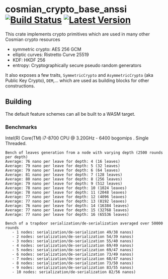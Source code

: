 # cosmian_crypto_base_anssi &emsp; [![Build Status]][actions] [![Latest Version]][crates.io]


[Build Status]: https://img.shields.io/github/workflow/status/Cosmian/crypto_base/CI%20checks/main
[actions]: https://github.com/Cosmian/crypto_base/actions?query=branch%3Amain
[Latest Version]: https://img.shields.io/crates/v/cosmian_crypto_base.svg
[crates.io]: https://crates.io/crates/cosmian_crypto_base

This crate implements crypto primitives which are used in many other Cosmian crypto resources

- symmetric crypto: AES 256 GCM
- elliptic curves: Ristretto Curve 25519
- KDF: HKDF 256
- entropy: Cryptographically secure pseudo random generators

It also exposes a few traits, `SymmetricCrypto` and `AsymmetricCrypto` (aka Public Key Crypto), `DEM`,... which are used as building blocks for other constructions.


## Building

The default feature schemes can all be built to a WASM target.

### Benchmarks

Intel(R) Core(TM) i7-8700 CPU @ 3.20GHz - 6400 bogomips . Single Threaded.

```
Bench of leaves generation from a node with varying depth (2500 rounds per depth)
Average: 76 nano per leave for depth: 4 (16 leaves)
Average: 79 nano per leave for depth: 5 (32 leaves)
Average: 79 nano per leave for depth: 6 (64 leaves)
Average: 81 nano per leave for depth: 7 (128 leaves)
Average: 80 nano per leave for depth: 8 (256 leaves)
Average: 79 nano per leave for depth: 9 (512 leaves)
Average: 78 nano per leave for depth: 10 (1024 leaves)
Average: 78 nano per leave for depth: 11 (2048 leaves)
Average: 77 nano per leave for depth: 12 (4096 leaves)
Average: 77 nano per leave for depth: 13 (8192 leaves)
Average: 76 nano per leave for depth: 14 (16384 leaves)
Average: 77 nano per leave for depth: 15 (32768 leaves)
Average: 77 nano per leave for depth: 16 (65536 leaves)
```

```
Bench of a trapdoor serialization/de-serialization averaged over 50000 rounds
   - 1 nodes: serialization/de-serialization 49/38 nanos)
   - 2 nodes: serialization/de-serialization 54/39 nanos)
   - 3 nodes: serialization/de-serialization 55/40 nanos)
   - 4 nodes: serialization/de-serialization 69/49 nanos)
   - 5 nodes: serialization/de-serialization 69/47 nanos)
   - 6 nodes: serialization/de-serialization 73/49 nanos)
   - 7 nodes: serialization/de-serialization 68/47 nanos)
   - 8 nodes: serialization/de-serialization 73/50 nanos)
   - 9 nodes: serialization/de-serialization 83/55 nanos)
   - 10 nodes: serialization/de-serialization 82/56 nanos)
```
